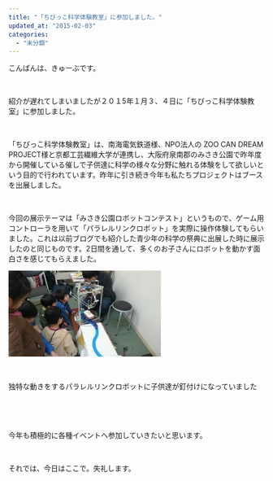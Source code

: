 ```yaml
---
title: "「ちびっこ科学体験教室」に参加しました。"
updated_at: "2015-02-03"
categories: 
  - "未分類"
---
```


こんばんは、きゅーぶです。

 

紹介が遅れてしまいましたが２０１5年１月３、４日に「ちびっこ科学体験教室」に参加しました。

 

「ちびっこ科学体験教室」は、南海電気鉄道様、NPO法人の ZOO CAN DREAM PROJECT様と京都工芸繊維大学が連携し、大阪府泉南郡のみさき公園で昨年度から開催している催しで子供達に科学の様々な分野に触れる体験をして欲しいという目的で行われています。昨年に引き続き今年も私たちプロジェクトはブースを出展しました。

 

今回の展示テーマは「みさき公園ロボットコンテスト」というもので、ゲーム用コントローラを用いて「パラレルリンクロボット」を実際に操作体験してもらいました。これは以前ブログでも紹介した青少年の科学の祭典に出展した時に展示したのと同じものです。2日間を通して、多くのお子さんにロボットを動かす面白さを感じてもらえました。

[![科学体験教室](images/95096044a80ae1dad2434510841b83fa-300x169.jpg)](http://www.fortefibre.net/blog/wp-content/uploads/2015/02/95096044a80ae1dad2434510841b83fa.jpg)

 

独特な動きをするパラレルリンクロボットに子供達が釘付けになっていました

 

 

今年も積極的に各種イベントへ参加していきたいと思います。

 

それでは、今日はここで。失礼します。
